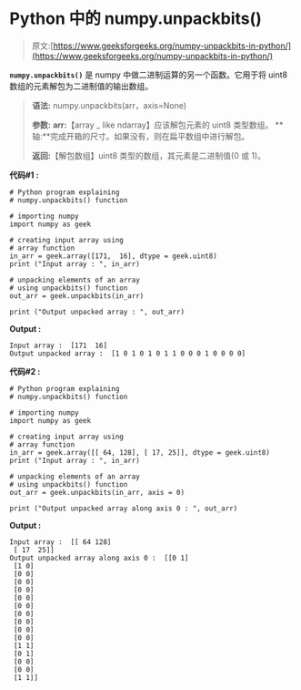 # Python 中的 numpy.unpackbits()

> 原文:[https://www.geeksforgeeks.org/numpy-unpackbits-in-python/](https://www.geeksforgeeks.org/numpy-unpackbits-in-python/)

**`numpy.unpackbits()`** 是 numpy 中做二进制运算的另一个函数。它用于将 uint8 数组的元素解包为二进制值的输出数组。

> **语法:** numpy.unpackbits(arr，axis=None)
> 
> **参数:**
> **arr:**【array _ like ndarray】应该解包元素的 uint8 类型数组。
> **轴:**完成开箱的尺寸。如果没有，则在扁平数组中进行解包。
> 
> **返回:**【解包数组】uint8 类型的数组，其元素是二进制值(0 或 1)。

**代码#1 :**

```
# Python program explaining
# numpy.unpackbits() function

# importing numpy
import numpy as geek

# creating input array using 
# array function
in_arr = geek.array([171,  16], dtype = geek.uint8)
print ("Input array : ", in_arr) 

# unpacking elements of an array
# using unpackbits() function
out_arr = geek.unpackbits(in_arr)

print ("Output unpacked array : ", out_arr)
```

**Output :**

```
Input array :  [171  16]
Output unpacked array :  [1 0 1 0 1 0 1 1 0 0 0 1 0 0 0 0]

```

**代码#2 :**

```
# Python program explaining
# numpy.unpackbits() function

# importing numpy
import numpy as geek

# creating input array using 
# array function
in_arr = geek.array([[ 64, 128], [ 17, 25]], dtype = geek.uint8)
print ("Input array : ", in_arr) 

# unpacking elements of an array
# using unpackbits() function
out_arr = geek.unpackbits(in_arr, axis = 0)

print ("Output unpacked array along axis 0 : ", out_arr) 
```

**Output :**

```
Input array :  [[ 64 128]
 [ 17  25]]
Output unpacked array along axis 0 :  [[0 1]
 [1 0]
 [0 0]
 [0 0]
 [0 0]
 [0 0]
 [0 0]
 [0 0]
 [0 0]
 [0 0]
 [0 0]
 [1 1]
 [0 1]
 [0 0]
 [0 0]
 [1 1]]

```